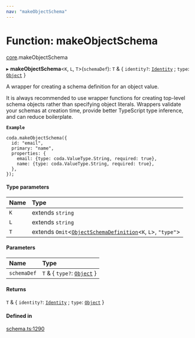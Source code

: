 ```yaml
---
nav: "makeObjectSchema"
---
```

# Function: makeObjectSchema

[core](../modules/core.md).makeObjectSchema

▸ **makeObjectSchema**<`K`, `L`, `T`\>(`schemaDef`): `T` & { `identity?`: [`Identity`](../interfaces/core.Identity.md) ; `type`: [`Object`](../enums/core.ValueType.md#object)  }

A wrapper for creating a schema definition for an object value.

It is always recommended to use wrapper functions for creating top-level schema
objects rather than specifying object literals. Wrappers validate your schemas
at creation time, provide better TypeScript type inference, and can reduce
boilerplate.

**`Example`**

```
coda.makeObjectSchema({
  id: "email",
  primary: "name",
  properties: {
    email: {type: coda.ValueType.String, required: true},
    name: {type: coda.ValueType.String, required: true},
  },
});
```

#### Type parameters

| Name | Type |
| :------ | :------ |
| `K` | extends `string` |
| `L` | extends `string` |
| `T` | extends `Omit`<[`ObjectSchemaDefinition`](../interfaces/core.ObjectSchemaDefinition.md)<`K`, `L`\>, ``"type"``\> |

#### Parameters

| Name | Type |
| :------ | :------ |
| `schemaDef` | `T` & { `type?`: [`Object`](../enums/core.ValueType.md#object)  } |

#### Returns

`T` & { `identity?`: [`Identity`](../interfaces/core.Identity.md) ; `type`: [`Object`](../enums/core.ValueType.md#object)  }

#### Defined in

[schema.ts:1290](https://github.com/coda/packs-sdk/blob/main/schema.ts#L1290)
